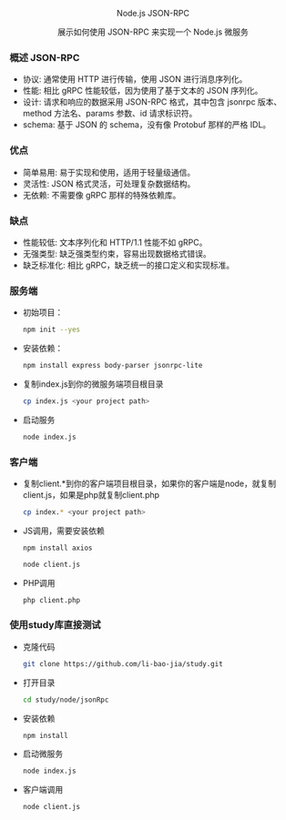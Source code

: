 <p align="center">Node.js JSON-RPC</p>
<p align="center">展示如何使用 JSON-RPC 来实现一个 Node.js 微服务</p>


### 概述 JSON-RPC

- 协议: 通常使用 HTTP 进行传输，使用 JSON 进行消息序列化。
- 性能: 相比 gRPC 性能较低，因为使用了基于文本的 JSON 序列化。
- 设计: 请求和响应的数据采用 JSON-RPC 格式，其中包含 jsonrpc 版本、method 方法名、params 参数、id 请求标识符。
- schema: 基于 JSON 的 schema，没有像 Protobuf 那样的严格 IDL。

### 优点

- 简单易用: 易于实现和使用，适用于轻量级通信。
- 灵活性: JSON 格式灵活，可处理复杂数据结构。
- 无依赖: 不需要像 gRPC 那样的特殊依赖库。

### 缺点

- 性能较低: 文本序列化和 HTTP/1.1 性能不如 gRPC。
- 无强类型: 缺乏强类型约束，容易出现数据格式错误。
- 缺乏标准化: 相比 gRPC，缺乏统一的接口定义和实现标准。

### 服务端

- 初始项目：
    ```sh
    npm init --yes
    ```
  
- 安装依赖：
    ```sh
    npm install express body-parser jsonrpc-lite
    ```

- 复制index.js到你的微服务端项目根目录
    ```sh
    cp index.js <your project path>
    ```

- 启动服务
    ```sh
    node index.js 
    ```

### 客户端

- 复制client.*到你的客户端项目根目录，如果你的客户端是node，就复制client.js，如果是php就复制client.php
    ```sh
    cp index.* <your project path>
    ```

- JS调用，需要安装依赖
    ```sh
    npm install axios
    ```
    ```sh
    node client.js
    ```

- PHP调用
    ```sh
    php client.php
    ```

### 使用study库直接测试

- 克隆代码
    ```sh
    git clone https://github.com/li-bao-jia/study.git
    ```

- 打开目录
    ```sh
    cd study/node/jsonRpc
    ```

- 安装依赖
    ```sh
    npm install
    ```

- 启动微服务
    ```sh
    node index.js 
    ```

- 客户端调用
    ```sh
    node client.js 
    ```
